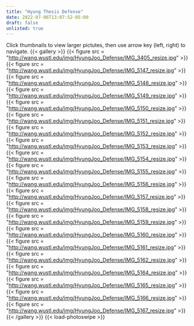 ```yaml
---
title: "Hyung Thesis Defense"
date: 2022-07-06T13:07:52-05:00
draft: false
unlisted: true
---
```

Click thumbnails to view larger pictutes, then use arrow key (left, right) to navigate.
{{< gallery >}}
{{< figure src = "http://wang.wustl.edu/img/HyungJoo_Defense/IMG_3405_resize.jpg" >}} 
{{< figure src = "http://wang.wustl.edu/img/HyungJoo_Defense/IMG_5147_resize.jpg" >}} 
{{< figure src = "http://wang.wustl.edu/img/HyungJoo_Defense/IMG_5148_resize.jpg" >}} 
{{< figure src = "http://wang.wustl.edu/img/HyungJoo_Defense/IMG_5149_resize.jpg" >}} 
{{< figure src = "http://wang.wustl.edu/img/HyungJoo_Defense/IMG_5150_resize.jpg" >}} 
{{< figure src = "http://wang.wustl.edu/img/HyungJoo_Defense/IMG_5151_resize.jpg" >}} 
{{< figure src = "http://wang.wustl.edu/img/HyungJoo_Defense/IMG_5152_resize.jpg" >}} 
{{< figure src = "http://wang.wustl.edu/img/HyungJoo_Defense/IMG_5153_resize.jpg" >}} 
{{< figure src = "http://wang.wustl.edu/img/HyungJoo_Defense/IMG_5154_resize.jpg" >}} 
{{< figure src = "http://wang.wustl.edu/img/HyungJoo_Defense/IMG_5155_resize.jpg" >}} 
{{< figure src = "http://wang.wustl.edu/img/HyungJoo_Defense/IMG_5156_resize.jpg" >}} 
{{< figure src = "http://wang.wustl.edu/img/HyungJoo_Defense/IMG_5157_resize.jpg" >}} 
{{< figure src = "http://wang.wustl.edu/img/HyungJoo_Defense/IMG_5158_resize.jpg" >}} 
{{< figure src = "http://wang.wustl.edu/img/HyungJoo_Defense/IMG_5159_resize.jpg" >}} 
{{< figure src = "http://wang.wustl.edu/img/HyungJoo_Defense/IMG_5160_resize.jpg" >}} 
{{< figure src = "http://wang.wustl.edu/img/HyungJoo_Defense/IMG_5161_resize.jpg" >}} 
{{< figure src = "http://wang.wustl.edu/img/HyungJoo_Defense/IMG_5162_resize.jpg" >}} 
{{< figure src = "http://wang.wustl.edu/img/HyungJoo_Defense/IMG_5164_resize.jpg" >}}	 
{{< figure src = "http://wang.wustl.edu/img/HyungJoo_Defense/IMG_5165_resize.jpg" >}} 
{{< figure src = "http://wang.wustl.edu/img/HyungJoo_Defense/IMG_5166_resize.jpg" >}}	 
{{< figure src = "http://wang.wustl.edu/img/HyungJoo_Defense/IMG_5167_resize.jpg" >}}	 
{{< /gallery >}}
{{< load-photoswipe >}}